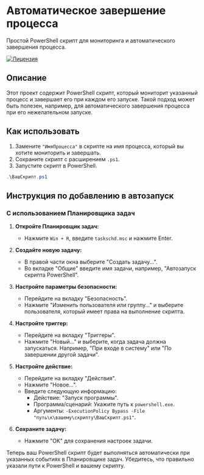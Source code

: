 # Автоматическое завершение процесса

Простой PowerShell скрипт для мониторинга и автоматического завершения процесса.

[![Лицензия](https://img.shields.io/badge/License-MIT-blue.svg)](LICENSE)

## Описание

Этот проект содержит PowerShell скрипт, который мониторит указанный процесс и завершает его при каждом его запуске. Такой подход может быть полезен, например, для автоматического завершения процесса при его нежелательном запуске.

## Как использовать

1. Замените `"ИмяПроцесса"` в скрипте на имя процесса, который вы хотите мониторить и завершать.
2. Сохраните скрипт с расширением `.ps1`.
3. Запустите скрипт в PowerShell.

```powershell
.\ВашСкрипт.ps1
```

## Инструкция по добавлению в автозапуск

### С использованием Планировщика задач

1. **Откройте Планировщик задач:**
   - Нажмите `Win + R`, введите `taskschd.msc` и нажмите Enter.

2. **Создайте новую задачу:**
   - В правой части окна выберите "Создать задачу...".
   - Во вкладке "Общие" введите имя задачи, например, "Автозапуск скрипта PowerShell".

3. **Настройте параметры безопасности:**
   - Перейдите на вкладку "Безопасность".
   - Нажмите "Изменить пользователя или группу..." и выберите пользователя, который имеет права на выполнение скрипта.

4. **Настройте триггер:**
   - Перейдите на вкладку "Триггеры".
   - Нажмите "Новый..." и выберите, когда задача должна запускаться. Например, "При входе в систему" или "По завершении другой задачи".

5. **Настройте действие:**
   - Перейдите на вкладку "Действия".
   - Нажмите "Новое...".
   - Введите следующую информацию:
     - Действие: "Запуск программы".
     - Программа/сценарий: Укажите путь к `powershell.exe`.
     - Аргументы: `-ExecutionPolicy Bypass -File "путь\к\вашему\скрипту\ВашСкрипт.ps1"`.

6. **Сохраните задачу:**
   - Нажмите "OK" для сохранения настроек задачи.

Теперь ваш PowerShell скрипт будет выполняться автоматически при указанных событиях в Планировщике задач. Убедитесь, что правильно указали пути к PowerShell и вашему скрипту.
